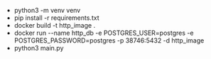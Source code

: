 - python3 -m venv venv
- pip install -r requirements.txt
- docker build -t http_image .
- docker run --name http_db -e POSTGRES_USER=postgres -e POSTGRES_PASSWORD=postgres -p 38746:5432 -d http_image
- python3 main.py

